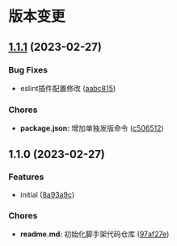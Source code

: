 # 版本变更

## [1.1.1](http://10.0.30.40:9191/zhangyushi/create-sjc-cli-app/compare/1.1.0...1.1.1) (2023-02-27)


### Bug Fixes

* eslint插件配置修改 ([aabc815](http://10.0.30.40:9191/zhangyushi/create-sjc-cli-app/commit/aabc815562e4ebfece7bb43ebc3c871a6339b427))


### Chores

* **package.json:** 增加单独发版命令 ([c506512](http://10.0.30.40:9191/zhangyushi/create-sjc-cli-app/commit/c506512482af6602b62be2e12282f0622dbf05fd))

## 1.1.0 (2023-02-27)


### Features

* initial ([8a93a9c](http://10.0.30.40:9191/zhangyushi/create-sjc-cli-app/commit/8a93a9cb1a67004380575222843f6ae77f01c55f))


### Chores

* **readme.md:** 初始化脚手架代码仓库 ([97af27e](http://10.0.30.40:9191/zhangyushi/create-sjc-cli-app/commit/97af27edadc36eba98ed6b9433786190947c32ff))